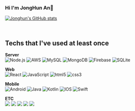 ### Hi I'm JongHun An👋
[![Jonghun's GitHub stats](https://github-readme-stats.vercel.app/api?username=JonghunAn&hide_title=true&show_icons=true&include_all_commits=true&disable_animations=true&theme=vue&count_private=true&hide=stars,issues)](https://github.com/anuraghazra/github-readme-stats)

<br/>

## Techs that I've used at least once

<p>
  
  <strong>Server</strong>
  <br/>
  <img alt="Node.js" src = "https://img.shields.io/badge/Node.js-43853D?style=for-the-badge&logo=node.js&logoColor=white"/>
  <img alt="AWS" src = "https://img.shields.io/badge/AWS-%23FF9900.svg?style=for-the-badge&logo=amazon-aws&logoColor=white"/>
  <img alt="MySQL" src="https://img.shields.io/badge/mysql-%2300f.svg?&style=for-the-badge&logo=mysql&logoColor=white"/>
  <img alt ="MongoDB" src = "https://img.shields.io/badge/MongoDB-%234ea94b.svg?style=for-the-badge&logo=mongodb&logoColor=white"/>
  <img alt="Firebase" src="https://img.shields.io/badge/firebase%20-%23039BE5.svg?&style=for-the-badge&logo=firebase"/>
  <img alt="SQLite" src ="https://img.shields.io/badge/sqlite-%2307405e.svg?&style=for-the-badge&logo=sqlite&logoColor=white"/>

  <strong>Web</strong>
  <br/>
  <img alt="React" src="https://img.shields.io/badge/-React-45b8d8?style=flat-square&logo=react&logoColor=white" />
  <img alt="JavaScript" src="https://img.shields.io/badge/-JavaScript-F7B93E?style=flat-square&logo=javascript&logoColor=white" />
  <img alt="html5" src="https://img.shields.io/badge/-HTML5-E34F26?style=flat-square&logo=html5&logoColor=white" />
  <img alt="css3" src="https://img.shields.io/badge/-CSS3-1173B6?style=flat-square&logo=css3&logoColor=white" />
  
  <strong>Mobile</strong> 
  <br/>
  <img alt="Android" src="https://img.shields.io/badge/Android-3DDC84?style=flat-square&logo=android&logoColor=white" />
  <img alt="Java" src="https://img.shields.io/badge/Java-007396?style=flat-square&logo=Java&logoColor=white"/>
  <img alt="Kotlin" src="https://img.shields.io/badge/kotlin-%230095D5.svg?&style=flat-square&logo=kotlin&logoColor=white"/>
  <img alt="IOS" src="https://img.shields.io/badge/iOS-000000?style=flat-square&logo=ios&logoColor=white"/>
  <img alt="Swift" src="https://img.shields.io/badge/Swift-FA7343?style=flat-square&logo=swift&logoColor=white"/>
  
  
  <strong>ETC</strong>
  <br/>
  <img src="https://img.shields.io/badge/-Python-3766AB?style=flat-square&logo=Python&logoColor=white"/> 
  <img src= "https://img.shields.io/badge/Ubuntu-E95420?style=flat-square&logo=ubuntu&logoColor=white"/>
  <img src="https://img.shields.io/badge/c%20-%2300599C.svg?&style=flat-square&logo=c&logoColor=white"/>
  <img src="https://img.shields.io/badge/C++-00599C?style=flat-square&logo=C%2B%2B&logoColor=white"/>
  <img src= "https://img.shields.io/badge/-Arduino-00979D?style=flat-square&logo=Arduino&logoColor=white"/>

</p>

<!--
**JonghunAn/JonghunAn** is a ✨ _special_ ✨ repository because its `README.md` (this file) appears on your GitHub profile.

Here are some ideas to get you started:

- 🔭 I’m currently working on ...
- 🌱 I’m currently learning ...
- 👯 I’m looking to collaborate on ...
- 🤔 I’m looking for help with ...
- 💬 Ask me about ...
- 📫 How to reach me: ...
- 😄 Pronouns: ...
- ⚡ Fun fact: ...
-->
